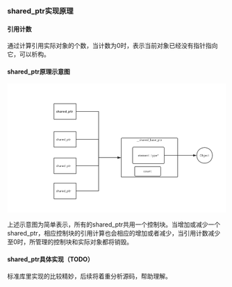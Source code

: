 ### shared_ptr实现原理

#### 引用计数
通过计算引用实际对象的个数，当计数为0时，表示当前对象已经没有指针指向它，可以析构。


#### shared_ptr原理示意图
![简易表示](/images/implement-shared-ptr/simple-shared_ptr.png)

上述示意图为简单表示，所有的shared_ptr共用一个控制块。当增加或减少一个shared_ptr，相应控制块的引用计算也会相应的增加或者减少，当引用计数减少至0时，所管理的控制块和实际对象都将销毁。

#### shared_ptr具体实现（TODO）
标准库里实现的比较精妙，后续将着重分析源码，帮助理解。

